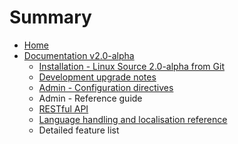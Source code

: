 # Summary

* [Home](README.md)
* [Documentation v2.0-alpha](documentation-v20-alpha.md)
    * [Installation - Linux Source 2.0-alpha from Git](installation---linux-source-20-alpha-from-git.md)
    * [Development upgrade notes](development-upgrade-notes.md)
    * [Admin - Configuration directives](admin---configuration-directives.md)
    * Admin - Reference guide
    * [RESTful API](restful-api-v20.md)
    * [Language handling and localisation reference](language-handling-and-localisation-reference-20.md)
    * Detailed feature list

